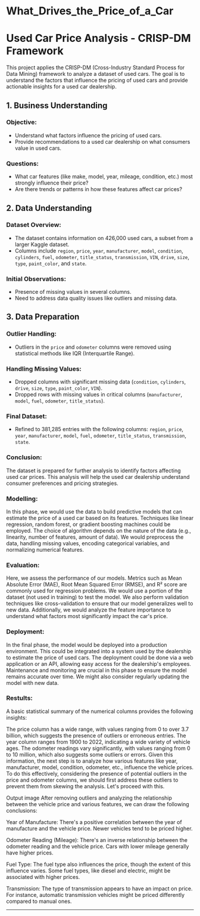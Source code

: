 # What_Drives_the_Price_of_a_Car

# Used Car Price Analysis - CRISP-DM Framework

This project applies the CRISP-DM (Cross-Industry Standard Process for Data Mining) framework to analyze a dataset of used cars. The goal is to understand the factors that influence the pricing of used cars and provide actionable insights for a used car dealership.

## 1. Business Understanding

### Objective:
- Understand what factors influence the pricing of used cars.
- Provide recommendations to a used car dealership on what consumers value in used cars.

### Questions:
- What car features (like make, model, year, mileage, condition, etc.) most strongly influence their price?
- Are there trends or patterns in how these features affect car prices?

## 2. Data Understanding

### Dataset Overview:
- The dataset contains information on 426,000 used cars, a subset from a larger Kaggle dataset.
- Columns include `region`, `price`, `year`, `manufacturer`, `model`, `condition`, `cylinders`, `fuel`, `odometer`, `title_status`, `transmission`, `VIN`, `drive`, `size`, `type`, `paint_color`, and `state`.

### Initial Observations:
- Presence of missing values in several columns.
- Need to address data quality issues like outliers and missing data.

## 3. Data Preparation

### Outlier Handling:
- Outliers in the `price` and `odometer` columns were removed using statistical methods like IQR (Interquartile Range).

### Handling Missing Values:
- Dropped columns with significant missing data (`condition`, `cylinders`, `drive`, `size`, `type`, `paint_color`, `VIN`).
- Dropped rows with missing values in critical columns (`manufacturer`, `model`, `fuel`, `odometer`, `title_status`).

### Final Dataset:
- Refined to 381,285 entries with the following columns: `region`, `price`, `year`, `manufacturer`, `model`, `fuel`, `odometer`, `title_status`, `transmission`, `state`.

### Conclusion:
The dataset is prepared for further analysis to identify factors affecting used car prices. This analysis will help the used car dealership understand consumer preferences and pricing strategies.

### Modelling:
In this phase, we would use the data to build predictive models that can estimate the price of a used car based on its features. Techniques like linear regression, random forest, or gradient boosting machines could be employed. The choice of algorithm depends on the nature of the data (e.g., linearity, number of features, amount of data). We would preprocess the data, handling missing values, encoding categorical variables, and normalizing numerical features.

### Evaluation:
Here, we assess the performance of our models. Metrics such as Mean Absolute Error (MAE), Root Mean Squared Error (RMSE), and R² score are commonly used for regression problems. We would use a portion of the dataset (not used in training) to test the model. We also perform validation techniques like cross-validation to ensure that our model generalizes well to new data. Additionally, we would analyze the feature importance to understand what factors most significantly impact the car's price.

### Deployment:
In the final phase, the model would be deployed into a production environment. This could be integrated into a system used by the dealership to estimate the price of used cars. The deployment could be done via a web application or an API, allowing easy access for the dealership's employees. Maintenance and monitoring are crucial in this phase to ensure the model remains accurate over time. We might also consider regularly updating the model with new data.

### Restults:

A basic statistical summary of the numerical columns provides the following insights:

The price column has a wide range, with values ranging from 0 to over 3.7 billion, which suggests the presence of outliers or erroneous entries.
The year column ranges from 1900 to 2022, indicating a wide variety of vehicle ages.
The odometer readings vary significantly, with values ranging from 0 to 10 million, which also suggests some outliers or errors.
Given this information, the next step is to analyze how various features like year, manufacturer, model, condition, odometer, etc., influence the vehicle prices. To do this effectively, considering the presence of potential outliers in the price and odometer columns, we should first address these outliers to prevent them from skewing the analysis. Let's proceed with this. ​​

Output image
After removing outliers and analyzing the relationship between the vehicle price and various features, we can draw the following conclusions:

Year of Manufacture: There's a positive correlation between the year of manufacture and the vehicle price. Newer vehicles tend to be priced higher.

Odometer Reading (Mileage): There's an inverse relationship between the odometer reading and the vehicle price. Cars with lower mileage generally have higher prices.

Fuel Type: The fuel type also influences the price, though the extent of this influence varies. Some fuel types, like diesel and electric, might be associated with higher prices.

Transmission: The type of transmission appears to have an impact on price. For instance, automatic transmission vehicles might be priced differently compared to manual ones.

---
